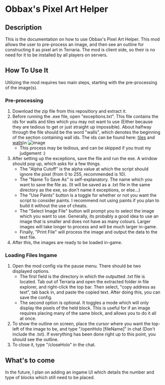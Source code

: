
# Obbax's Pixel Art Helper
## Description
This is the documentation on how to use Obbax's Pixel Art Helper. This mod allows the user to pre-process an image, and then see an outline for constructing it as pixel art in Terraria. The mod is client side, so their is no need for it to be installed by all players on servers.

## How To Use It
Utilizing the mod requires two main steps, starting with the pre-processing of the image(s).

### Pre-processing

 1. Download the zip file from this repositiory and extract it.
 2. Before running the .exe file, open "exceptions.txt". This file contains the ids for walls and tiles which you may not want to use (Either because they are tedious to get or just straight up impossible). About halfway through the file should be the word "walls", which denotes the beginning of the section containing wall ids. The ids can be found here: [tiles](https://terraria.wiki.gg/wiki/Tile_IDs) and [walls](https://terraria.wiki.gg/wiki/Wall_IDs)\n
![image](https://photos.app.goo.gl/PGuuiaTpxksN5EqB8)
    * This process may be tedious, and can be skipped if you trust my judgement :)
 4. After setting up the exceptions, save the file and run the exe. A window should pop up, which asks for a few things. 
    * The "Alpha Cutoff" is the alpha value at which the script should
    ignore the pixel (from 0 to 255, recommended is 10).
    * The "Name To Save As" is self-explanatory. The name which you want to save the file as. (It will be saved as a .txt file in the same directory as the exe, so don't name it exceptions, or else...)
    * The "Use Paints" button is a toggle for whether or not you want the script to consider paints. I recommend not using paints if you plan to build it without the use of cheats.
    * The "Select Image File" button will prompt you to select the image which you want to use. Generally, its probably a good idea to use an image that is smaller and does not have as many colours. Larger images will take longer to process and will be much larger in-game.
    * Finally, "Print File" will process the image and output the data to the text file.
 5. After this, the images are ready to be loaded in-game.
 
### Loading Files Ingame

1. Open the mod config via the pause menu. There should be two displayed options.
   * The first field is the directory in which the outputted .txt file is located. Tab out of Terraria and open the extracted folder in file explorer, and right-click the top bar. Then select, "copy address as text", tab back in, and paste the copied text. After doing this, you can save the config.
   * The second option is optional. It toggles a mode which will only display the pixels of the held block. This is useful for if an image requires placing many of the same block, and allows you to do it all at once.
2. To show the outline on screen, place the cursor where you want the top-left of the image to be, and type "/openHolo [fileName]" in chat (Don't include the .txt). If everything has been done right up to this point, you should see the outline.
3. To close it, type "/closeHolo" in the chat.

## What's to come
In the future, I plan on adding an ingame UI which details the number and type of blocks which still need to be placed.
